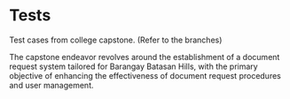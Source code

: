# Tests

Test cases from college capstone. (Refer to the branches)

The capstone endeavor revolves around the establishment of a document request system tailored for Barangay Batasan Hills, with the primary objective of enhancing the effectiveness of document request procedures and user management.

